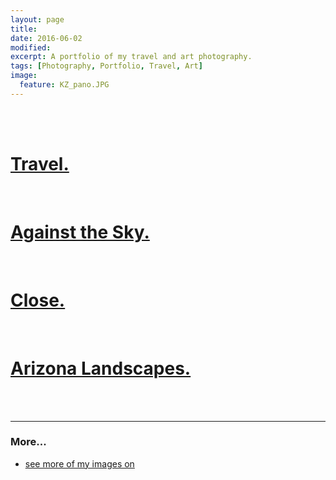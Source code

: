 ```yaml
---
layout: page
title:
date: 2016-06-02
modified: 
excerpt: A portfolio of my travel and art photography. 
tags: [Photography, Portfolio, Travel, Art]
image:
  feature: KZ_pano.JPG
---
```


<br>
<br>
<p style="letter-spacing: 6px;">

# [Travel.](/photography/Travel) 

<br>

# [Against the Sky.](/photography/Against_The_Sky)

<br>

# [Close.](/photography/Close)

<br>

# [Arizona Landscapes.](/photography/ArizonaLandscapes)


<br>
<br>

---

### More...

- [see more of my images on <i class="fa fa-flickr"></i>](https://www.flickr.com/photos/isaacullah)
</p>






